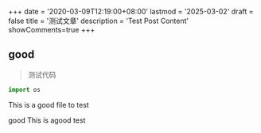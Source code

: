 +++
date = '2020-03-09T12:19:00+08:00'
lastmod = '2025-03-02'
draft = false
title = '测试文章'
description = 'Test Post Content'
showComments=true
+++



## good

> 测试代码
```python
import os 
```

This is a good file to test


good This is agood test